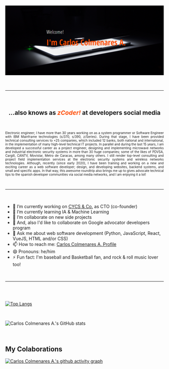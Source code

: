 ![zCoder Banner!](assets/img/miBanner.png)

<br>

---

<br>

### <div style="text-align:center"><h3>...also knows as<span style="color:#ff4c00"> _zCoder!_ </span>at developers social media</div>

<br>

<p style="text-align:justify; font-size:10px">
            Electronic engineer; I have more than 30 years working on as a system
            programmer or Software Engineer with IBM Mainframe technologies (s/370,
            s/390, z/Series). During that stage, I have been provided technical
            consulting services to +25 companies, which included 12 banks, both
            national and international, in the implementation of many high-level
            technical IT projects. In parallel and during the last 15 years, I am
            developed a successful career as a project engineer, designing and
            implementing microwave networks and industrial electronic security
            systems in more than 30 huge companies; some of the likes of PDVSA, 
            Cargill, CANTV, Movistar, Metro de Caracas, among many others. I still
            render top-level consulting and project field implementation services 
            at the electronic security systems and wireless networks technologies.
            Although, recently (since early 2020), I have been training and working
            on a new and exciting career as a web software developer; design, and
            developing websites, backend systems, and small and specific apps.
            In that way, this awesome roundtrip also brings me up to gives
            advocate technical tips to the spanish developer communities via
            social media networks, and I am enjoying it a lot!
</p>

<br>

---

<br>

- 🔭 I’m currently working on [CYCS & Co.](https://cycs.netlify.app "CYCS Ingeniería e Instalaciones") as CTO (co-founder)
- 🌱 I’m currently learning IA & Machine Learning
- 👯 I’m collaborate on new side projects
- 👯 And, also I'd like to collaborate on Google advocator developers program
- 💬 Ask me about web software development (Python, JavaScript, React, VueJS, HTML and/or CSS)
- 📫 How to reach me: [Carlos Colmenares A. Profile](https://carlos-colmenares-a.netlify.app "https://carlos-colmenares-a.netlify.app")
- 😄 Pronouns: he/him
- ⚡ Fun fact: I'm baseball and Basketball fan, and rock & roll music lover too!

<br>

---

<br>
<br>

[![Top Langs](https://github-readme-stats.vercel.app/api/top-langs/?username=cycscarlos&&langs_count=8&theme=vue-dark)](https://github.com/cycscarlos/github-readme-stats)

<br>

![Carlos Colmenares A.'s GitHub stats](https://github-readme-stats.vercel.app/api?username=cycscarlos&show_icons=true&theme=vue-dark&hide=stars,prs)

<br>

## My Colaborations

[![Carlos Colmenares A.'s github activity graph](https://activity-graph.herokuapp.com/graph?username=cycscarlos&theme=react-dark)](https://github.com/cycscarlos/github-readme-activity-graph)

<br>
